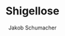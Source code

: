 ---
title: Shigellose
layout: post
lastupdated: 11. Oktober 2019
author: Jakob Schumacher

fortbildung: fortbildung/Shigellose.html

basisdaten:
  bild: https://upload.wikimedia.org/wikipedia/commons/2/29/Shigella_stool.jpg
  kurzbeschreibung: Shigellose ist in deutschen Gesundheitsämtern eine seltene Erkrankung. Der Erreger ist verwandt mit E.Coli. Ausbrüche können vorkommen. Die meisten Erkrankungsfälle sind importiert.

inhalte:  
# Erregerdaten
  - id: erregername
    text: Shigellose wird verursacht durch humanpathogene Shigellen. 
    kategorie: erregerdaten
  - id: erregertyp
    text: Der Erreger ist ein Bakterium. 
    kategorie: erregerdaten
  - id: erregergruppen
    text: Der Erreger wird unterteilt in Serogruppen A-D. (A Shigella dysenteriae, B Shigella flexneri, C  Shigella boydii, D Shigella sonnei)
    kategorie: erregerdaten
  - id: toxin
    text: Shigella dysenteriae kann Shiga-Toxin 1 produzieren.
    kategorie: erregerdaten
  - id: erregergruppenunterschiede
    text: Shigella dysenteriae kann in selten Fällen ein Hämolytisch-urämisches-Syndrom herovorrufen. 
    kategorie: erregerdaten hygkowichtig
  - id: saisonalitaet
    text: Saisonaler Gipfel ist von Juni bis August
    kategorie: zeiten, hygkowichtig 
    
# Vorkommen
  - id: vorkommen_deu
    text: Ungefähr 500 Fälle werden in Deutschland jährlich gemeldet.
    kategorie: vorkommen
    quellename: Survstat
    quelleurl: https://survstat.rki.de/
  - id: vorkommen_welt
    text: Der Erreger kommt weltweit vor. Reiserückkehrer kommen häufig aus Ägypten, Indien und Marokko.
    kategorie: vorkommen hygkowichtig
  - id: reservoir
    text: Das Reservoir ist der Mensch
    kategorie: vorkommen hygkowichtig
      
# Zeiten
  - id: inkubationszeit
    text: Die Inkubationszeit beträgt 12 bis 96 Stunden
    kategorie: zeiten hygkowichtig
  - id: inkubationszeit_min
    text: 
    nummer: 0.5
    kategorie: zeiten
  - id: inkubationszeit_max
    text:
    nummer: 4
    kategorie: zeiten
  - id: ansteckungszeit_normal
    text: Erkrankte Personen sind ansteckend vom Beginn der Krankheitszeichen bis etwa 2 Wochen nach Ende der Krankheitszeichen.
    kategorie: zeiten hygkowichtig
  - id: ansteckungszeit_lang 
    text: In seltenen Fällen wird der Erreger länger als 4 Wochen ausgeschieden.
    kategorie: zeiten

# Klinik
  - id: symptome
    text: Krankheitszeichen sind wässriger Durchfall der später blutig werden kann. Abdominelle Krämpfe sind typisch. 
    kategorie: klinik
  - id: komplikationen
    text: |
      Als Komplikation kann auftreten: Dehydratation, Kolondilatation, Kolonperforation, Hämolytisch-urämisches Syndrom, Gelenkbeschwerden 
    kategorie: klinik
  - id: krankheitsdauer
    text: Die Krankheitsdauer beträgt üblicherweise 5-7 Tage
    kategorie: klinik
  - id: asymptomatik
    text: In etwa 20 von 100 Personen entwickeln keine Krankheitszeichen.
    kategorie: klinik
  - id: letalität
    text: 
    kategorie: klinik

# Übertragungswege
  - id: uebertragungswege
    text: | 
      Der Erreger würde übertragen 
      von Mensch-zu-Mensch über die Hände,
      über Lebensmittel,
      über Trinkwasser,
      über Badewasser,
      über Fliegen von Fäkalien auf Essen,
      über Sex, insbesondere bei oro-analen Praktiken. 
    kategorie: uebertragungswege hygkowichtig

# Meldung
  - varname: IFSG_6_1_2
  - varname: IFSG_7
  - varname: IFSG_34 

aktionsbausteine:
  - varname: GETINFO
  - varname: UEBERMITTLUNG
  - varname: AUSBRUCHSUNTERSUCHUNG
  - varname: UNTERRICHTUNG_GA
  - varname: UNTERRICHTUNG_LEB
  - varname: KUECHENHYGIENE
  - varname: TOILETTENHYGIENE
  - varname: HAENDEHYGIENE
  - varname: WAESCHEHYGIENE
  - varname: ISOLIERUNG
  - varname: TV34
  - varname: TV42
  - varname: ESSENAUFREISEN
  
interview:     
  - varname: KRANKHEITSZEICHEN
  - varname: ERKRANKUNGSBEGINN
  - varname: AUSBRUCHSABKLAERUNG
  - varname: IN33EINRICHTUNG
  - varname: IN36EINRICHTUNG
  - varname: LEBENSMITTELARBEIT
  - varname: AUSLANDSAUFENTHALT
    
quellen:
  - name: Ratgeber des Robert Koch-Instituts
    webseite: https://www.rki.de/DE/Content/Infekt/EpidBull/Merkblaetter/Ratgeber_Shigellose.html
  - name: European center for diesease control (englisch)
    webseite: https://ecdc.europa.eu/en/shigellosis
  - name: Wikipedia-Eintrag
    webseite: https://de.wikipedia.org/wiki/Bakterienruhr
  - name: US-Center for diesease control (englisch)
    webseite: https://www.cdc.gov/shigella/index.html
  - name: Public health england (englisch)
    webseite: https://www.gov.uk/government/publications/shigellosis-public-health-management-and-questionnaire
  - name: Pubmed - Sammlung wissenschaftlicher Publikationen (englisch)
    webseite: https://www.ncbi.nlm.nih.gov/pubmed?term=%22Shigellosis%22%5BMesh%5D
---